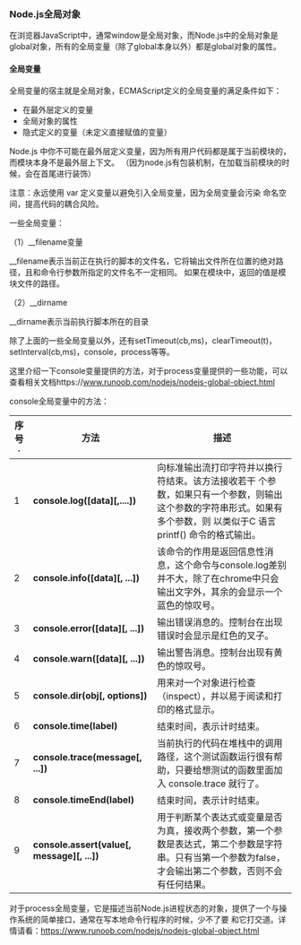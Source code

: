 ### Node.js全局对象

在浏览器JavaScript中，通常window是全局对象，而Node.js中的全局对象是global对象，所有的全局变量（除了global本身以外）都是global对象的属性。

#### 全局变量

全局变量的宿主就是全局对象，ECMAScript定义的全局变量的满足条件如下：

- 在最外层定义的变量
- 全局对象的属性
- 隐式定义的变量（未定义直接赋值的变量）

Node.js 中你不可能在最外层定义变量，因为所有用户代码都是属于当前模块的， 而模块本身不是最外层上下文。 （因为node.js有包装机制，在加载当前模块的时候，会在首尾进行装饰）

注意：永远使用 var 定义变量以避免引入全局变量，因为全局变量会污染 命名空间，提高代码的耦合风险。 



一些全局变量：

（1）__filename变量

__filename表示当前正在执行的脚本的文件名，它将输出文件所在位置的绝对路径，且和命令行参数所指定的文件名不一定相同。 如果在模块中，返回的值是模块文件的路径。 

（2）__dirname

__dirname表示当前执行脚本所在的目录

除了上面的一些全局变量以外，还有setTimeout(cb,ms)，clearTimeout(t)，setInterval(cb,ms)，console，process等等。

这里介绍一下console变量提供的方法，对于process变量提供的一些功能，可以查看相关文档https://www.runoob.com/nodejs/nodejs-global-object.html

console全局变量中的方法：

| 序号· | 方法                                         | 描述                                                         |
| ----- | -------------------------------------------- | ------------------------------------------------------------ |
| 1     | **console.log([data]\[,....])**              | 向标准输出流打印字符并以换行符结束。该方法接收若干 个参数，如果只有一个参数，则输出这个参数的字符串形式。如果有多个参数，则 以类似于C 语言 printf() 命令的格式输出。 |
| 2     | **console.info([data]\[, ...])**             | 该命令的作用是返回信息性消息，这个命令与console.log差别并不大，除了在chrome中只会输出文字外，其余的会显示一个蓝色的惊叹号。 |
| 3     | **console.error([data]\[, ...])**            | 输出错误消息的。控制台在出现错误时会显示是红色的叉子。       |
| 4     | **console.warn([data]\[, ...])**             | 输出警告消息。控制台出现有黄色的惊叹号。                     |
| 5     | **console.dir(obj[, options])**              | 用来对一个对象进行检查（inspect），并以易于阅读和打印的格式显示。 |
| 6     | **console.time(label)**                      | 结束时间，表示计时结束。                                     |
| 7     | **console.trace(message[, ...])**            | 当前执行的代码在堆栈中的调用路径，这个测试函数运行很有帮助，只要给想测试的函数里面加入 console.trace 就行了。 |
| 8     | **console.timeEnd(label)**                   | 结束时间，表示计时结束。                                     |
| 9     | **console.assert(value[, message]\[, ...])** | 用于判断某个表达式或变量是否为真，接收两个参数，第一个参数是表达式，第二个参数是字符串。只有当第一个参数为false，才会输出第二个参数，否则不会有任何结果。 |

对于process全局变量，它是描述当前Node.js进程状态的对象，提供了一个与操作系统的简单接口，通常在写本地命令行程序的时候，少不了要 和它打交道。详情请看：https://www.runoob.com/nodejs/nodejs-global-object.html
